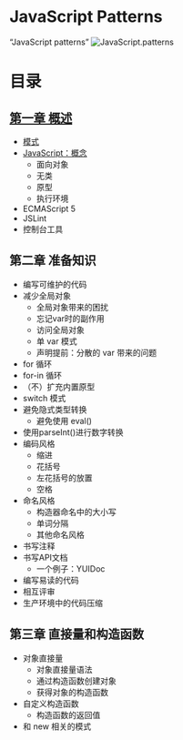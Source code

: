 # JavaScript Patterns

“JavaScript patterns”
![JavaScript.patterns](http://img03.taobaocdn.com/tps/i3/T1np5gXj4nXXXXXXXX-320-420.jpg)

# 目录

## [第一章 概述](chapter1.markdown)

- [模式]()
- [JavaScript：概念]()
	- 面向对象
	- 无类
	- 原型
	- 执行环境
- ECMAScript 5
- JSLint
- 控制台工具

## 第二章 准备知识

- 编写可维护的代码
- 减少全局对象
	- 全局对象带来的困扰
	- 忘记var时的副作用
	- 访问全局对象
	- 单 var 模式
	- 声明提前：分散的 var 带来的问题
- for 循环
- for-in 循环
- （不）扩充内置原型
- switch 模式
- 避免隐式类型转换
	- 避免使用 eval()
- 使用parseInt()进行数字转换
- 编码风格
	- 缩进
	- 花括号
	- 左花括号的放置
	- 空格
- 命名风格
	- 构造器命名中的大小写
	- 单词分隔
	- 其他命名风格
- 书写注释
- 书写API文档
	- 一个例子：YUIDoc
- 编写易读的代码
- 相互评审
- 生产环境中的代码压缩

## 第三章 直接量和构造函数

- 对象直接量
	- 对象直接量语法
	- 通过构造函数创建对象
	- 获得对象的构造函数
- 自定义构造函数
	- 构造函数的返回值
- 和 new 相关的模式

